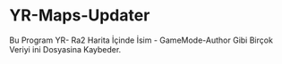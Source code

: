 # YR-Maps-Updater
Bu Program YR- Ra2 Harita İçinde İsim - GameMode-Author Gibi Birçok Veriyi ini Dosyasina Kaybeder.
